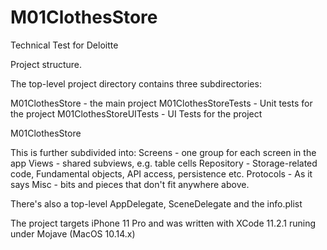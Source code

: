# M01ClothesStore
Technical Test for Deloitte

Project structure.

The top-level project directory contains three subdirectories:

M01ClothesStore - the main project
M01ClothesStoreTests - Unit tests for the project
M01ClothesStoreUITests - UI Tests for the project

M01ClothesStore

This is further subdivided into: 
Screens - one group for each screen in the app
Views - shared subviews, e.g. table cells
Repository - Storage-related code, Fundamental objects, API access, persistence etc.
Protocols - As it says
Misc - bits and pieces that don't fit anywhere above.

There's also a top-level AppDelegate, SceneDelegate and the info.plist

The project targets iPhone 11 Pro and was written with XCode 11.2.1 runing under Mojave (MacOS 10.14.x)
